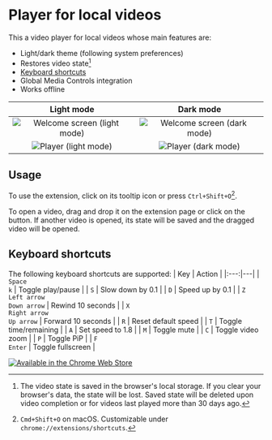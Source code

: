# Player for local videos
This a video player for local videos whose main features are:
* Light/dark theme (following system preferences)
* Restores video state[^note]
* [Keyboard shortcuts](#keyboard-shortcuts)
* Global Media Controls integration
* Works offline

Light mode | Dark mode
:---------:|:--------:
![Welcome screen (light mode)](https://user-images.githubusercontent.com/50383865/165765909-c72741f4-2a99-40aa-b3c6-5a8e622c5e40.png) | ![Welcome screen (dark mode)](https://user-images.githubusercontent.com/50383865/165765936-fbbebb27-6a37-4469-a44a-9b03ac261354.png)
![Player (light mode)](https://user-images.githubusercontent.com/50383865/165766797-734916fd-f3e1-4a96-ac27-b2423431e158.png) | ![Player (dark mode)](https://user-images.githubusercontent.com/50383865/165766804-6310aa0c-4a04-426d-b37b-f978b9187222.png)

## Usage
To use the extension, click on its tooltip icon or press `Ctrl+Shift+O`[^1].

To open a video, drag and drop it on the extension page or click on the button. If another video is opened, its state will be saved and the dragged video will be opened.

## Keyboard shortcuts
The following keyboard shortcuts are supported:
| Key | Action |
|:---:|---|
| `Space`<br>`k` | Toggle play/pause |
| `S` | Slow down by 0.1 |
| `D` | Speed up by 0.1 |
| `Z`<br>`Left arrow`<br>`Down arrow` | Rewind 10 seconds |
| `X`<br>`Right arrow`<br>`Up arrow` | Forward 10 seconds |
| `R` | Reset default speed |
| `T` | Toggle time/remaining |
| `A` | Set speed to 1.8 |
| `M` | Toggle mute |
| `C` | Toggle video zoom |
| `P` | Toggle PiP |
| `F`<br>`Enter` | Toggle fullscreen |

[![Available in the Chrome Web Store](https://user-images.githubusercontent.com/50383865/166124241-0a01a0b4-855a-44be-8f24-b823bb1ed7bd.png)](https://chrome.google.com/webstore/detail/player-for-local-videos/jobmoeleihhccoboiljgojnjkejppiih)

[^note]: The video state is saved in the browser's local storage. If you clear your browser's data, the state will be lost. Saved state will be deleted upon video completion or for videos last played more than 30 days ago.

[^1]: `Cmd+Shift+O` on macOS. Customizable under `chrome://extensions/shortcuts`.
